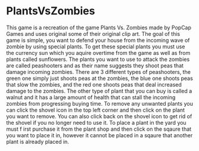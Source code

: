 # PlantsVsZombies
This game is a recreation of the game Plants Vs. Zombies made by PopCap Games and uses original some of their original clip art.
The goal of this game is simple, you want to defend your house from the incoming wave of zombie by using special plants.
To get these special plants you must use the currency sun which you aquire overtime from the game as well as from plants called sunflowers.
The plants you want to use to attack the zombies are called peashooters and as their name suggests they shoot peas that damage incoming zombies.
There are 3 different types of peashooters, the green one simply just shoots peas at the zombies, the blue one shoots peas that slow the zombies, and the red one shoots peas that deal increased damage to the zombies.
The other type of plant that you can buy is called a walnut and it has a large amount of health that can stall the incoming zombies from progressing buying time.
To remove any unwanted plants you can click the shovel icon in the top left corner and then click on the plant you want to remove. 
You can also click back on the shovel icon to get rid of the shovel if you no longer need to use it.
To place a plant in the yard you must f irst purchase it from the plant shop and then click on the sqaure that you want to place it in, however it cannot be placed in a sqaure that another plant is already placed in.
